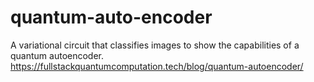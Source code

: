 # quantum-auto-encoder
A variational circuit that classifies images to show the capabilities of a quantum autoencoder.
https://fullstackquantumcomputation.tech/blog/quantum-autoencoder/
